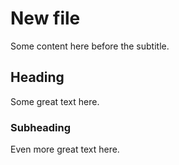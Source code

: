 # New file

Some content here before the subtitle.

## Heading
Some great text here.

### Subheading
Even more great text here.






